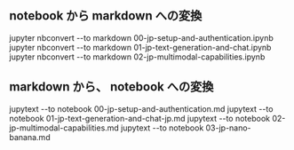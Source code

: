 
## notebook から markdown への変換
jupyter nbconvert --to markdown 00-jp-setup-and-authentication.ipynb
jupyter nbconvert --to markdown 01-jp-text-generation-and-chat.ipynb
jupyter nbconvert --to markdown 02-jp-multimodal-capabilities.ipynb


## markdown から、 notebook への変換
jupytext --to notebook 00-jp-setup-and-authentication.md
jupytext --to notebook 01-jp-text-generation-and-chat-jp.md
jupytext --to notebook 02-jp-multimodal-capabilities.md
jupytext --to notebook 03-jp-nano-banana.md
